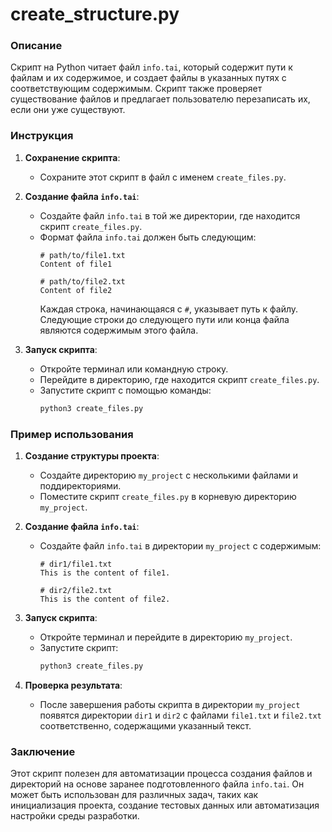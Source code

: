 # create_structure.py
### Описание

Скрипт на Python читает файл `info.tai`, который содержит пути к файлам и их содержимое, и создает файлы в указанных путях с соответствующим содержимым. Скрипт также проверяет существование файлов и предлагает пользователю перезаписать их, если они уже существуют.

### Инструкция

1. **Сохранение скрипта**:
   - Сохраните этот скрипт в файл с именем `create_files.py`.

2. **Создание файла `info.tai`**:
   - Создайте файл `info.tai` в той же директории, где находится скрипт `create_files.py`.
   - Формат файла `info.tai` должен быть следующим:
     ```
     # path/to/file1.txt
     Content of file1

     # path/to/file2.txt
     Content of file2
     ```
     Каждая строка, начинающаяся с `#`, указывает путь к файлу. Следующие строки до следующего пути или конца файла являются содержимым этого файла.

3. **Запуск скрипта**:
   - Откройте терминал или командную строку.
   - Перейдите в директорию, где находится скрипт `create_files.py`.
   - Запустите скрипт с помощью команды:
     ```sh
     python3 create_files.py
     ```

### Пример использования

1. **Создание структуры проекта**:
   - Создайте директорию `my_project` с несколькими файлами и поддиректориями.
   - Поместите скрипт `create_files.py` в корневую директорию `my_project`.

2. **Создание файла `info.tai`**:
   - Создайте файл `info.tai` в директории `my_project` с содержимым:
     ```
     # dir1/file1.txt
     This is the content of file1.

     # dir2/file2.txt
     This is the content of file2.
     ```

3. **Запуск скрипта**:
   - Откройте терминал и перейдите в директорию `my_project`.
   - Запустите скрипт:
     ```sh
     python3 create_files.py
     ```

4. **Проверка результата**:
   - После завершения работы скрипта в директории `my_project` появятся директории `dir1` и `dir2` с файлами `file1.txt` и `file2.txt` соответственно, содержащими указанный текст.

### Заключение

Этот скрипт полезен для автоматизации процесса создания файлов и директорий на основе заранее подготовленного файла `info.tai`. Он может быть использован для различных задач, таких как инициализация проекта, создание тестовых данных или автоматизация настройки среды разработки.
